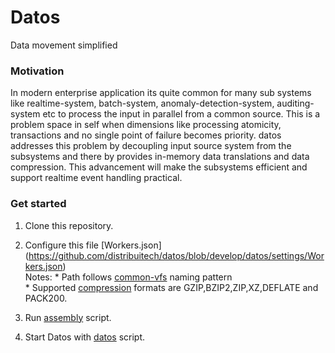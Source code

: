 # Datos
Data movement simplified  



### Motivation
In modern enterprise application its quite common for many sub systems like realtime-system, batch-system, anomaly-detection-system, auditing-system etc to process the input in parallel from a common source. This is a problem space in self when dimensions like processing atomicity, transactions and no single point of failure becomes priority. datos addresses this problem by decoupling input source system from the subsystems and there by provides in-memory data translations and data compression. This advancement will make the subsystems efficient and support realtime event handling practical.  



### Get started

1. Clone this repository.

2. Configure this file   [Workers.json] (https://github.com/distribuitech/datos/blob/develop/datos/settings/Workers.json)  
       Notes: 
       * Path follows [common-vfs](http://commons.apache.org/proper/commons-vfs/filesystems.html) naming pattern  
       * Supported [compression](https://github.com/distribuitech/datos/blob/develop/datos/src/main/scala/com/distribuit/datos/compression/Compression.scala) formats are  GZIP,BZIP2,ZIP,XZ,DEFLATE and PACK200.  
              
3. Run [assembly](https://github.com/distribuitech/datos/blob/develop/datos/sbin/assembly) script.  
4. Start Datos with [datos](https://github.com/distribuitech/datos/blob/develop/datos/bin/datos) script.  
